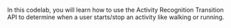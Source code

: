 In this codelab, you will learn how to use the Activity Recognition Transition API to determine when a user starts/stop an activity like walking or running.
